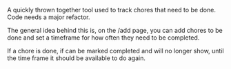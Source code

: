 A quickly thrown together tool used to track chores that need to be done. Code needs a major refactor.

The general idea behind this is, on the /add page, you can add chores to be done and set a timeframe for how often they need to be completed.

If a chore is done, if can be marked completed and will no longer show, until the time frame it should be available to do again.
